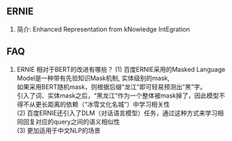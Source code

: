 ERNIE
-----
01. 简介: Enhanced Representation from kNowledge IntEgration  

FAQ
---
01. ERNIE 相对于BERT的改进有哪些？
(1) 百度ERNIE采用的Masked Language Model是一种带有先验知识Mask机制, 实体级别的mask,  
如果采用BERT随机mask，则根据后缀“龙江”即可轻易预测出“黑”字。  
引入了词、实体mask之后，“黑龙江”作为一个整体被mask掉了，因此模型不得不从更长距离的依赖（“冰雪文化名城”）中学习相关性  
(2) 百度ERNIE还引入了DLM（对话语言模型）任务，通过这种方式来学习相同回复对应的query之间的语义相似性  
(3) 更加适用于中文NLP的场景